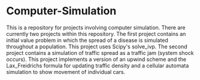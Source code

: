 # Computer-Simulation

This is a repository for projects involving computer simulation. There are currently two projects within this repository. The first project contains an initial value problem in which the spread of a disease is simulated throughout a population. This project uses Scipy's solve_ivp. The second project contains a simulation of traffic spread as a traffic jam (system shock occurs). This project implements a version of an upwind scheme and the Lax_Freidrichs formula for updating traffic density and a cellular automata simulation to show movement of individual cars.
